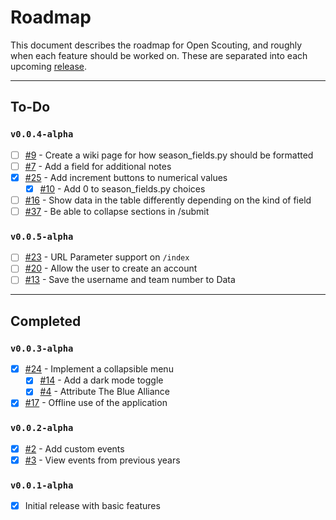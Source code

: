 # Roadmap
This document describes the roadmap for Open Scouting, and roughly when each feature should be worked on. These are separated into each upcoming [release](https://github.com/nfoert/open-scouting/releases).

---

## To-Do
### `v0.0.4-alpha`
- [ ] [#9](https://github.com/nfoert/open-scouting/issues/9) - Create a wiki page for how season_fields.py should be formatted
- [ ] [#7](https://github.com/nfoert/open-scouting/issues/7) - Add a field for additional notes
- [x] [#25](https://github.com/nfoert/open-scouting/issues/25) - Add increment buttons to numerical values
  - [x] [#10](https://github.com/nfoert/open-scouting/issues/10) - Add 0 to season_fields.py choices
- [ ] [#16](https://github.com/nfoert/open-scouting/issues/16) - Show data in the table differently depending on the kind of field
- [ ] [#37](https://github.com/nfoert/open-scouting/issues/37) - Be able to collapse sections in /submit

### `v0.0.5-alpha`
- [ ] [#23](https://github.com/nfoert/open-scouting/issues/23) - URL Parameter support on `/index`
- [ ] [#20](https://github.com/nfoert/open-scouting/issues/20) - Allow the user to create an account
- [ ] [#13](https://github.com/nfoert/open-scouting/issues/13) - Save the username and team number to Data

---
## Completed
### `v0.0.3-alpha`
- [x] [#24](https://github.com/nfoert/open-scouting/issues/24) - Implement a collapsible menu
  - [x] [#14](https://github.com/nfoert/open-scouting/issues/14) - Add a dark mode toggle
  - [x] [#4](https://github.com/nfoert/open-scouting/issues/4) - Attribute The Blue Alliance
- [x] [#17](https://github.com/nfoert/open-scouting/issues/17) - Offline use of the application

### `v0.0.2-alpha`
- [x] [#2](https://github.com/nfoert/open-scouting/issues/2) - Add custom events
- [x] [#3](https://github.com/nfoert/open-scouting/issues/3) - View events from previous years

### `v0.0.1-alpha`
- [x] Initial release with basic features